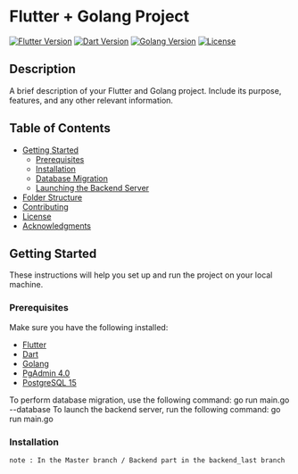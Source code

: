 # Flutter + Golang Project

[![Flutter Version](https://img.shields.io/badge/flutter-v2.x-blue.svg)](https://flutter.dev/)
[![Dart Version](https://img.shields.io/badge/dart-v2.x-blue.svg)](https://dart.dev/)
[![Golang Version](https://img.shields.io/badge/golang-v1.x-blue.svg)](https://golang.org/)
[![License](https://img.shields.io/badge/license-MIT-blue.svg)](LICENSE)

## Description

A brief description of your Flutter and Golang project. Include its purpose, features, and any other relevant information.

## Table of Contents

- [Getting Started](#getting-started)
  - [Prerequisites](#prerequisites)
  - [Installation](#installation)
  - [Database Migration](#database-migration)
  - [Launching the Backend Server](#launching-the-backend-server)
- [Folder Structure](#folder-structure)
- [Contributing](#contributing)
- [License](#license)
- [Acknowledgments](#acknowledgments)

## Getting Started

These instructions will help you set up and run the project on your local machine.

### Prerequisites

Make sure you have the following installed:

- [Flutter](https://flutter.dev/docs/get-started/install)
- [Dart](https://dart.dev/get-dart)
- [Golang](https://golang.org/doc/install)
- [PgAdmin 4.0](https://www.pgadmin.org/download/)
- [PostgreSQL 15](https://www.postgresql.org/download/)



To perform database migration, use the following command:
go run main.go --database
To launch the backend server, run the following command:
go run main.go







### Installation

```bash
note : In the Master branch / Backend part in the backend_last branch


